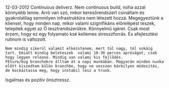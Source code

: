 12-03-2012
Continuous deliverz. Nem continuous  build, noha azzal könnyebb lenne. 
Arró van szó, mikor keresőrendszert csináltam és gyakrolatilag semmilyen infrastruktúra nem létezett hozzá.
Megegyeztünk a kliensel, hogy minden nap, mikor valami szignifikáns előrelépést teszek, telepitek egyet az Ő tesztrendszerükre.
Könnyelmű  igéret. Csak most érzem, hogy ez egy folyamato ksé kellemes stresszforrás. És afejlesztési rutinom is változott. 

    Nem mindig sikerül valamit elkézstenem, mert túl nagy, tól sokáig tart. Emiatt mindig beleteszek  valami 10-30 perces apróságot, csak hogy legyen release. Mindig van valami kis fejlődés.
    FEture/bug branchekre álltam át a napi munkában. Magyarán minden nunka előtt kiszedtem külön branchbe, hogy ne vesszen bármilyen módositás, de kockáztassa meg, hogy instabil lesz a trunk.

Isgalmas és pozitiv önsztressz.
